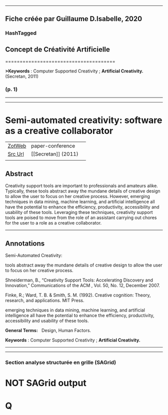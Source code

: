 
----
Fiche créée par Guillaume D.Isabelle, 2020 
---- 

### HashTagged 






## Concept de **Créativité Artificielle**
======================================


**>Keywords** : Computer Supported Creativity ; **Artificial Creativity.** (Secretan, 2011)




### (p. 1) 






----

----



# Semi-automated creativity: software as a creative collaborator



|       |       |       |
|  ---  |  ---  |  ---  |
|   [ZotWeb](http://zotero.org/users/180474/items/3LAVEEGU)    | paper-conference      |       |
|   [Src Url](http://doi.org/10.1145/2069618.2069743)    |  [[Secretan]] (2011)     |       |
|       |       |       |


## Abstract

Creativity support tools are important to professionals and amateurs alike. Typically, these tools abstract away the mundane details of creative design to allow the user to focus on her creative process. However, emerging techniques in data mining, machine learning, and artificial intelligence all have the potential to enhance the efficiency, productivity, accessibility and usability of these tools. Leveraging these techniques, creativity support tools are poised to move from the role of an assistant carrying out chores for the user to a role as a creative collaborator.

----

## Annotations

Semi-Automated Creativity:



tools abstract away the mundane details of creative design to allow the user to focus on her creative process.



Shneiderman, B., “Creativity Support Tools: Accelerating Discovery and Innovation,” Communications of the ACM , Vol. 50, No. 12, December 2007.



Finke, R.; Ward, T. B. & Smith, S. M. (1992). Creative cognition: Theory, research, and applications. MIT Press.



emerging techniques in data mining, machine learning, and artificial intelligence all have the potential to enhance the efficiency, productivity, accessibility and usability of these tools.



**General Terms:**   Design, Human Factors.



**Keywords** : Computer Supported Creativity ; **Artificial Creativity.**






----

----



### Section analyse structurée en grille (SAGrid)


# NOT SAGrid output

# Q

